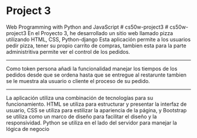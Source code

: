 # Project 3

Web Programming with Python and JavaScript
#   c s 5 0 w - p r o j e c t 3 
 
 #   c s 5 0 w - p r o j e c t 3 
 
 En el Proyecto 3, he desarrollado un sitio web llamado pizza utilizando HTML, CSS, Python-django  Esta aplicación permite a los usuarios  pedir pizza, tener su propio carrito de compras, tambien esta para la parte administritiva permite ver el control de los pedidos.
<hr>
Como token persona añadi la funcionalidad manejar los tiempos de los pedidos desde que se ordena hasta que se entregue al restarunte tambien se le muestra ala usuario o cliente el proceso de su pedido.
<hr>

La aplicación utiliza una combinación de tecnologías para su funcionamiento. HTML se utiliza para estructurar y presentar la interfaz de usuario, CSS se utiliza para estilizar la apariencia de la página, y Bootstrap se utiliza como un marco de diseño para facilitar el diseño y la responsividad. Python se utiliza en el lado del servidor para manejar la lógica de negocio

